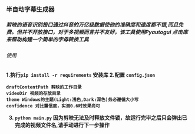 ### 半自动字幕生成器

##### 剪映的语音识别接口通过抖音的万亿级数据使他的准确度和速度都不错,而且免费。但并不开放接口，对于多视频而言并不友好，该工具使用<b>Pyautogui 点击库来帮助构建一个简单的字母转换工具

###### 使用
1.执行`pip install -r requirements` 安装库
2.配置 `config.json`
```
draftContentPath 剪映的工作目录
videoDir 视频的存放目录
theme Windows的主题(Light:浅色,Dark:深色)务必遵循大小写
confidence 对比置信度，实测0.6时效果尚可
```
3. `python main.py`
因为剪映无法及时释放文件锁，故运行完毕之后只会弹出已完成的视频文件名,请手动进行下一步操作